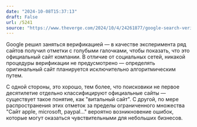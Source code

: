 ```yaml
---
date: "2024-10-08T15:37:13"
draft: False
url: /5241
source: "https://www.theverge.com/2024/10/4/24261877/google-search-verified-checkmarks-experiment-feature"
---
```


Google решил заняться верификацией — в качестве эксперимента ряд сайтов получил отметки с голубыми галочками, чтобы показать, что это официальный сайт компании. В отличие от социальных сетей, никакой процедуры верификации не предусмотрено — определять оригинальный сайт планируется исключительно алгоритмическим путем.

С одной стороны, это хорошо, тем более, что поисковики не первое десятилетие отдельно классифицируют официальные сайты — существует такое понятие, как "витальный сайт". С другой, по мере распространения этих отметок за пределы ограниченного множества "Сайт apple, microsoft, paypal…" вероятно возникновение ошибок, которые могут оказаться чувствительными для небольших бизнесов.
